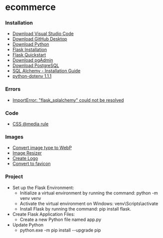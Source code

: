 # ecommerce

### Installation
- [Download Visual Studio Code](https://code.visualstudio.com/download)
- [Download GitHub Desktop](https://desktop.github.com/download/)
- [Download Python](https://www.python.org/downloads/)
- [Flask Installation](https://flask.palletsprojects.com/en/stable/installation/)
- [Flask Quickstart](https://flask.palletsprojects.com/en/stable/quickstart/)
- [Download pgAdmin](https://www.pgadmin.org/download/)
- [Download PostgreSQL](https://www.enterprisedb.com/downloads/postgres-postgresql-downloads)
- [SQL Alchemy - Installation Guide](https://docs.sqlalchemy.org/en/20/intro.html#installation)
- [python-dotenv 1.1.1](https://pypi.org/project/python-dotenv/)

### Errors
- [ImportError: "flask_sqlalchemy" could not be resolved](https://stackoverflow.com/questions/64981804/importerror-flask-sqlalchemy-could-not-be-resolved)

### Code
- [CSS @media rule](https://www.w3schools.com/cssref/atrule_media.php)

### Images
- [Convert image type to WebP](https://www.freeconvert.com/webp-converter)
- [Image Resizer](https://imageresizer.com/)
- [Create Logo](https://www.canva.com/)
- [Convert to favicon](https://favicon.io/favicon-converter/)

### Project
- Set up the Flask Environment:
  - Initialize a virtual environment by running the command: python -m venv venv
  - Activate the virtual environment on Windows: venv\Scripts\activate
  - Install Flask by running the command: pip install flask.
- Create Flask Application Files:
  - Create a new Python file named app.py
- Update Python
  - python.exe -m pip install --upgrade pip